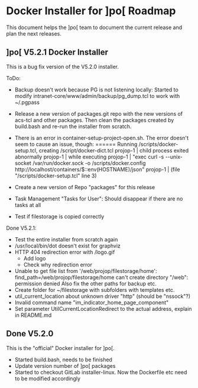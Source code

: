 Docker Installer for ]po[ Roadmap
=================================

This document helps the ]po[ team to document the current release
and plan the next releases.


]po[ V5.2.1 Docker Installer
--------------------------

This is a bug fix version of the V5.2.0 installer.

ToDo:
- Backup doesn't work because PG is not listening locally:
  Started to modify intranet-core/www/admin/backup/pg_dump.tcl
  to work with ~/.pgpass 

- Release a new version of packages.git repo with the new
  versions of acs-tcl and other packages.
  Then clean the packages created by build.bash and re-run
  the installer from scratch.
  
- There is an error in container-setup-project-open.sh.
  The error doesn't seem to cause an issue, though:
	====== Running /scripts/docker-setup.tcl, creating /script/docker-dict.tcl
	projop-1    | child process exited abnormally
	projop-1    |     while executing
	projop-1    | "exec curl -s --unix-socket /var/run/docker.sock -o /scripts/docker.config http://localhost/containers/$::env(HOSTNAME)/json"
	projop-1    |     (file "/scripts/docker-setup.tcl" line 3)

- Create a new version of Repo "packages" for this release

- Task Management "Tasks for User":
  Should disappear if there are no tasks at all

- Test if filestorage is copied correctly


Done V5.2.1:
- Test the entire installer from scratch again
- /usr/local/bin/dot doesn't exist for graphviz
- HTTP 404 redirection error with /logo.gif
  - Add logo
  - Check why redirection error
- Unable to get file list from '/web/projop/filestorage/home':
  find_path=/web/projop/filestorage/home
  can't create directory "/web": permission denied
  Also fix the other paths for backup etc.
- Create folder for ~/filestorage with subfolders with
  templates etc.
- util_current_location about unknown driver "http"
  (should be "nssock"?)
- Invalid command name "im_indicator_home_page_component"
- Set parameter UtilCurrentLocationRedirect to the
  actual address, explain in README.md




Done V5.2.0
-----------

This is the "official" Docker installer for ]po[.

- Started build.bash, needs to be finished
- Update version number of ]po[ packages
- Started to checkout GitLab installer-linux.
  Now the Dockerfile etc need to be modified
  accordingly

